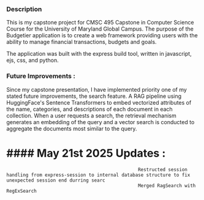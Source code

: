 ### Description
This is my capstone project for CMSC 495 Capstone in Computer Science Course for the University of Maryland Global Campus.
The purpose of the Budgetier application is to create a web framework providing users with the ability to manage financial
transactions, budgets and goals.

The application was built with the express build tool, written in javascript, ejs, css, and python.


### Future Improvements :
Since my capstone presentation, I have implemented priority one of my stated future improvements, the search feature.
A RAG pipeline using HuggingFace's Sentence Transformers to embed vectorized attributes of the name, categories, and descriptions of each document in each collection. When a user requests a search, the retrieval mechanism generates an embedding of the query and a vector search is conducted to aggregate the documents most similar to the query. 

#                         #### May 21st 2025 Updates :
                                                    Restructed session handling from express-session to internal database structure to fix unexpected session end durring searc
                                                    Merged RagSearch with RegExSearch
